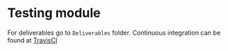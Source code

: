 # Testing module
For deliverables go to `Deliverables` folder. Continuous integration can be found at [TravisCI](https://travis-ci.com/jacxon4/testing-exercises)